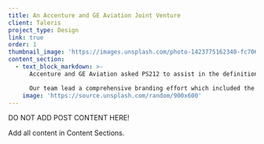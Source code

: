 ```yaml
---
title: An Accenture and GE Aviation Joint Venture
client: Taleris
project_type: Design
link: true
order: 1
thumbnail_image: 'https://images.unsplash.com/photo-1423775162340-fc7066ace5be?ixlib=rb-0.3.5&q=80&fm=jpg&crop=entropy&cs=tinysrgb&w=500&h=500&fit=crop&s=723bab64906cf8f53b8cbd98a2403b35'
content_section:
  - text_block_markdown: >-
      Accenture and GE Aviation asked PS212 to assist in the definition, development, and launch of this joint venture which is dedicated to providing airlines and cargo carriers with the tools needed to predict, prevent, and recover from operational disruptions.

      Our team lead a comprehensive branding effort which included the development of the corporate name, Taleris, and product name, Intelligent Operations. In addition, our team created the JV’s visual identity and implemented the system across important print and digital points of touch.​
    image: 'https://source.unsplash.com/random/900x600'
---
```

DO NOT ADD POST CONTENT HERE!

Add all content in Content Sections.
